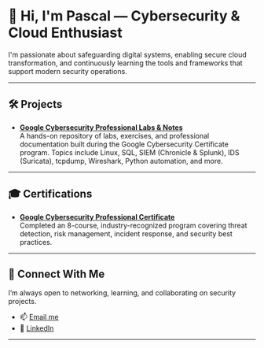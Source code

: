 # 👋 Hi, I'm Pascal — Cybersecurity & Cloud Enthusiast

I'm passionate about safeguarding digital systems, enabling secure cloud transformation, and continuously learning the tools and frameworks that support modern security operations.

---

## 🛠️ Projects

- **[Google Cybersecurity Professional Labs & Notes](https://github.com/Pascal831/Cybersecurity-Foundation/blob/main/README.md)**  
  A hands-on repository of labs, exercises, and professional documentation built during the Google Cybersecurity Certificate program. Topics include Linux, SQL, SIEM (Chronicle & Splunk), IDS (Suricata), tcpdump, Wireshark, Python automation, and more.

---

## 🎓 Certifications

- **[Google Cybersecurity Professional Certificate](https://www.coursera.org/account/accomplishments/professional-cert/3JN2Y7BCJNTR)**  
  Completed an 8-course, industry-recognized program covering threat detection, risk management, incident response, and security best practices.

---

## 🤝 Connect With Me

I’m always open to networking, learning, and collaborating on security projects.

- 📫 [Email me](pegbenda1@gmail.com)
- 💼 [LinkedIn](https://www.linkedin.com/in/pascalegbenda/)

---

<!-- Optional: Add fun facts or your tech stack here -->
<!--
**Pascal831/Pascal831** is a ✨ special ✨ repository because its `README.md` appears on your GitHub profile.

🔭 I’m currently working on cloud security projects  
🌱 I’m currently learning Azure security and MITRE ATT&CK  
💬 Ask me about cybersecurity frameworks, GRC, and detection tools  
⚡ Fun fact: I enjoy simplifying complex security concepts into visuals!
-->
